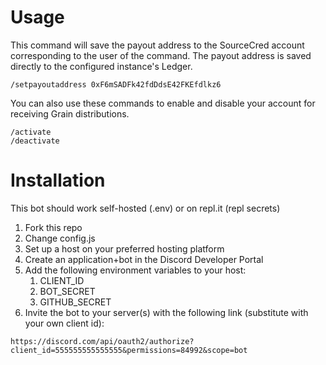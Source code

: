 # Usage
This command will save the payout address to the SourceCred account corresponding to the user of the command. The payout address is saved directly to the configured instance's Ledger.
```
/setpayoutaddress 0xF6mSADFk42fdDdsE42FKEfdlkz6
```

You can also use these commands to enable and disable your account for receiving Grain distributions.
```
/activate
/deactivate
```

# Installation
This bot should work self-hosted (.env) or on repl.it (repl secrets)

1. Fork this repo
1. Change config.js
1. Set up a host on your preferred hosting platform
1. Create an application+bot in the Discord Developer Portal
1. Add the following environment variables to your host:
   1. CLIENT_ID
   1. BOT_SECRET
   1. GITHUB_SECRET
1. Invite the bot to your server(s) with the following link (substitute with your own client id):
```
https://discord.com/api/oauth2/authorize?client_id=555555555555555&permissions=84992&scope=bot
```